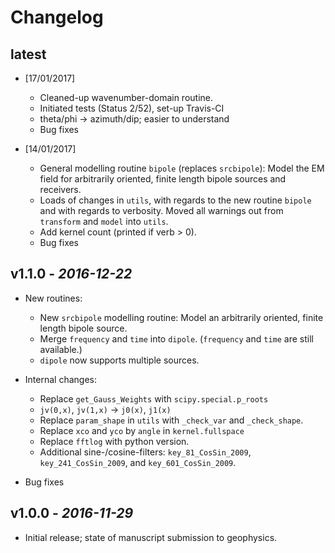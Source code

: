 # Changelog

## latest

* [17/01/2017]
    - Cleaned-up wavenumber-domain routine.
    - Initiated tests (Status 2/52), set-up Travis-CI
    - theta/phi -> azimuth/dip; easier to understand
    - Bug fixes

* [14/01/2017]
    - General modelling routine `bipole` (replaces `srcbipole`): Model the
      EM field for arbitrarily oriented, finite length bipole sources and
      receivers.
    - Loads of changes in `utils`, with regards to the new routine `bipole` and
      with regards to verbosity. Moved all warnings out from `transform` and
      `model` into `utils`.
    - Add kernel count (printed if verb > 0).
    - Bug fixes

## v1.1.0 - *2016-12-22*

* New routines:
    * New `srcbipole` modelling routine: Model an arbitrarily oriented, finite
      length bipole source.
    * Merge `frequency` and `time` into `dipole`. (`frequency` and `time` are
      still available.)
    * `dipole` now supports multiple sources.

* Internal changes:
    * Replace `get_Gauss_Weights` with `scipy.special.p_roots`
    * `jv(0,x)`, `jv(1,x)` -> `j0(x)`, `j1(x)`
    * Replace `param_shape` in `utils` with `_check_var` and `_check_shape`.
    * Replace `xco` and `yco` by `angle` in `kernel.fullspace`
    * Replace `fftlog` with python version.
    * Additional sine-/cosine-filters: `key_81_CosSin_2009`,
      `key_241_CosSin_2009`, and `key_601_CosSin_2009`.

* Bug fixes

## v1.0.0 - *2016-11-29*

* Initial release; state of manuscript submission to geophysics.
